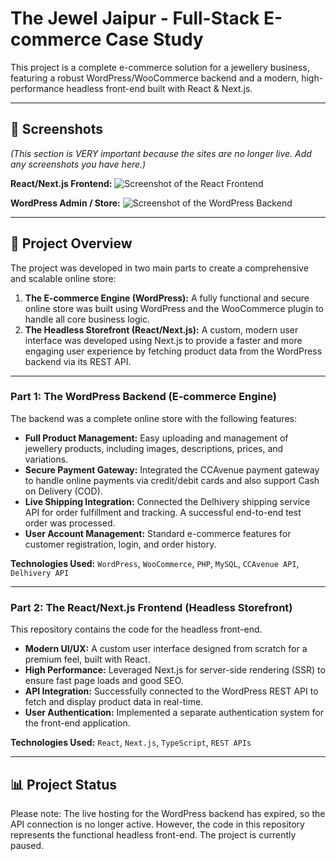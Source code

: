 # The Jewel Jaipur - Full-Stack E-commerce Case Study

This project is a complete e-commerce solution for a jewellery business, featuring a robust WordPress/WooCommerce backend and a modern, high-performance headless front-end built with React & Next.js.

---

## 📸 Screenshots

*(This section is VERY important because the sites are no longer live. Add any screenshots you have here.)*

**React/Next.js Frontend:**
![Screenshot of the React Frontend](path/to/your/react-screenshot.png)

**WordPress Admin / Store:**
![Screenshot of the WordPress Backend](path/to/your/wordpress-screenshot.png)

---

## 📜 Project Overview

The project was developed in two main parts to create a comprehensive and scalable online store:

1.  **The E-commerce Engine (WordPress):** A fully functional and secure online store was built using WordPress and the WooCommerce plugin to handle all core business logic.
2.  **The Headless Storefront (React/Next.js):** A custom, modern user interface was developed using Next.js to provide a faster and more engaging user experience by fetching product data from the WordPress backend via its REST API.

---

### **Part 1: The WordPress Backend (E-commerce Engine)**

The backend was a complete online store with the following features:

- **Full Product Management:** Easy uploading and management of jewellery products, including images, descriptions, prices, and variations.
- **Secure Payment Gateway:** Integrated the CCAvenue payment gateway to handle online payments via credit/debit cards and also support Cash on Delivery (COD).
- **Live Shipping Integration:** Connected the Delhivery shipping service API for order fulfillment and tracking. A successful end-to-end test order was processed.
- **User Account Management:** Standard e-commerce features for customer registration, login, and order history.

**Technologies Used:** `WordPress`, `WooCommerce`, `PHP`, `MySQL`, `CCAvenue API`, `Delhivery API`

---

### **Part 2: The React/Next.js Frontend (Headless Storefront)**

This repository contains the code for the headless front-end.

- **Modern UI/UX:** A custom user interface designed from scratch for a premium feel, built with React.
- **High Performance:** Leveraged Next.js for server-side rendering (SSR) to ensure fast page loads and good SEO.
- **API Integration:** Successfully connected to the WordPress REST API to fetch and display product data in real-time.
- **User Authentication:** Implemented a separate authentication system for the front-end application.

**Technologies Used:** `React`, `Next.js`, `TypeScript`, `REST APIs`

---

## 📊 Project Status

Please note: The live hosting for the WordPress backend has expired, so the API connection is no longer active. However, the code in this repository represents the functional headless front-end. The project is currently paused.
